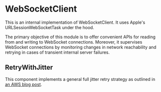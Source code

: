 #  WebSocketClient

This is an internal implementation of WebSocketClient. It uses Apple's URLSessionWebSocketTask under the hood.


The primary objective of this module is to offer convenient APIs for reading from and writing to WebSocket connections. 
Moreover, it supervises WebSocket connections by monitoring changes in network reachability and retrying in cases of transient internal server failures.

## RetryWithJitter

This component implements a general full jitter retry strategy as outlined in [an AWS blog post](https://aws.amazon.com/blogs/architecture/exponential-backoff-and-jitter/).
